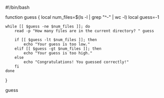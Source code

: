 #!/bin/bash

function guess {
    local num_files=$(ls -l | grep "^-" | wc -l)
    local guess=-1

    while [[ $guess -ne $num_files ]]; do
        read -p "How many files are in the current directory? " guess

        if [[ $guess -lt $num_files ]]; then
            echo "Your guess is too low."
        elif [[ $guess -gt $num_files ]]; then
            echo "Your guess is too high."
        else
            echo "Congratulations! You guessed correctly!"
        fi
    done
}

guess
